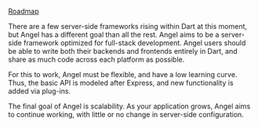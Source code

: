 [Roadmap](https://github.com/angel-dart/roadmap)

There are a few server-side frameworks rising within Dart at this moment, but Angel has a different goal than all the rest. Angel aims to be a server-side framework optimized for full-stack development. Angel users should be able to write both their backends and frontends entirely in Dart, and share as much code across each platform as possible.

For this to work, Angel must be flexible, and have a low learning curve. Thus, the basic API is modeled after Express, and new functionality is added via plug-ins.

The final goal of Angel is scalability. As your application grows, Angel aims to continue working, with little or no change in server-side configuration.